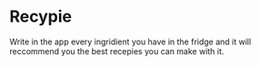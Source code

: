 # Recypie
Write in the app every ingridient you have in the fridge and it will reccommend you the best recepies you can make with it.
